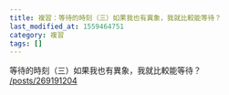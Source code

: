 ```yaml
---
title: 複習：等待的時刻（三）如果我也有異象，我就比較能等待？
last_modified_at: 1559464751
category: 複習
tags: []
---
```


<p>等待的時刻（三）如果我也有異象，我就比較能等待？<br>
<a href="/posts/269191204" target="_blank">/posts/269191204</a></p>

<p>&nbsp;</p>

